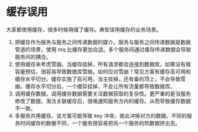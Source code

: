 # 缓存误用

大家都使用缓存，很多时候用错了缓存。典型误用缓存的业务场景。

1. 把缓存作为服务与服务之间传递数据的媒介。服务与服务之间传递数据是数据管道的场景，使用 mq 比缓存更加合适。多个服务间通过缓存传递数据会导致服务间的耦合。
2. 使用缓存未考虑雪崩。当缓存挂掉，所有请求都会连接到数据库，如果没有做容量预估，很容易导致数据库雪崩。如何应对雪崩？常见方案有缓存高可用和缓存水平切分。缓存实施了高可用，当主挂掉，还有备的顶上，不会导致雪崩。缓存水平切分后，一个缓存挂掉，不会让所有流量都导致数据库。
3. 调用缓存数据。调用缓存数据需要关注数据获取的复杂性。更严重的是当服务修改了数据，淘汰关联缓存后，很难通知服务方内的缓存。从而导致缓存数据不一致。
4. 多服务共用缓存。该方案可能导致 key 冲突，彼此冲掉对方的数据。不同的服务时间缓存的数据不同，一个服务很容易把另一个服务的热数据挤出去。

